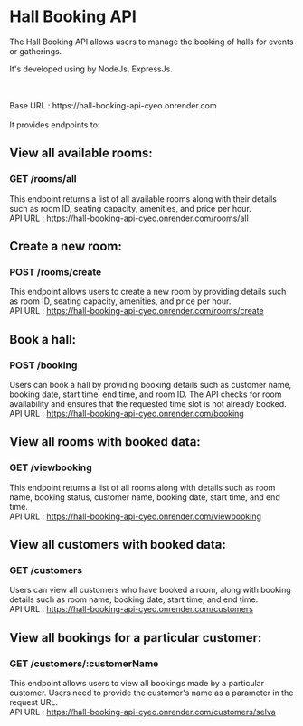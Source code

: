 # Hall Booking API
The Hall Booking API allows users to manage the booking of halls for events or gatherings.
<p>It's developed using by NodeJs, ExpressJs.</p>
<br><br>
Base URL : https://hall-booking-api-cyeo.onrender.com
<br><br>
 It provides endpoints to:

## View all available rooms:
### GET /rooms/all
This endpoint returns a list of all available rooms along with their details such as room ID, seating capacity, amenities, and price per hour.
<br>
API URL : https://hall-booking-api-cyeo.onrender.com/rooms/all

## Create a new room:
### POST /rooms/create
This endpoint allows users to create a new room by providing details such as room ID, seating capacity, amenities, and price per hour.
<br>
API URL : https://hall-booking-api-cyeo.onrender.com/rooms/create

## Book a hall:
### POST /booking
Users can book a hall by providing booking details such as customer name, booking date, start time, end time, and room ID. The API checks for room availability and ensures that the requested time slot is not already booked.
<br>
API URL : https://hall-booking-api-cyeo.onrender.com/booking

## View all rooms with booked data:
### GET /viewbooking
This endpoint returns a list of all rooms along with details such as room name, booking status, customer name, booking date, start time, and end time.
<br>
API URL : https://hall-booking-api-cyeo.onrender.com/viewbooking

## View all customers with booked data:
### GET /customers
Users can view all customers who have booked a room, along with booking details such as room name, booking date, start time, and end time.
<br>
API URL : https://hall-booking-api-cyeo.onrender.com/customers

## View all bookings for a particular customer:
### GET /customers/:customerName
This endpoint allows users to view all bookings made by a particular customer. Users need to provide the customer's name as a parameter in the request URL.
<br>
API URL : https://hall-booking-api-cyeo.onrender.com/customers/selva
